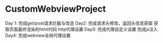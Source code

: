 # CustomWebviewProject
Day 1:
完成get/post请求拦截与改造
Day2:
完成请求头修改，返回头信息获取
获取页面最终渲染的html代码
http代理设置
Day3:
完成代理自定义设置
完成js注入
Day4:
完成webview全局代理设置
